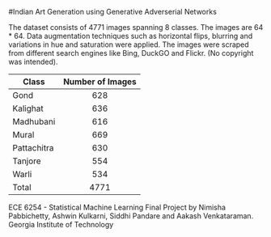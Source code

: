 #Indian Art Generation using Generative Adverserial Networks

The dataset consists of 4771 images spanning 8 classes. The images are 64 * 64. Data augmentation techniques such as horizontal flips, blurring and variations in hue and saturation were applied. The images were scraped from different search engines like Bing, DuckGO and Flickr. (No copyright was intended).


| Class         | Number of Images      |
| ------------- |:---------------------:|
|   Gond        |           628         |
|   Kalighat    |           636         |
|   Madhubani   |           616         |
|   Mural       |           669         |
|   Pattachitra |           630         |
|   Tanjore     |           554         |
|   Warli       |           534         |
|   Total       |          4771         |


ECE 6254 - Statistical Machine Learning Final Project by Nimisha Pabbichetty, Ashwin Kulkarni, Siddhi Pandare and Aakash Venkataraman.
Georgia Institute of Technology



